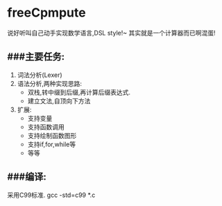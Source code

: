 freeCpmpute
===================================
说好听叫自己动手实现数学语言,DSL style!~
其实就是一个计算器而已啊混蛋!

###主要任务:
-----------------------------------
1. 词法分析(Lexer)
2. 语法分析,两种实现思路:
	- 双栈,转中缀到后缀,再计算后缀表达式.
	- 建立文法,自顶向下方法
3. 扩展:
	- 支持变量
	- 支持函数调用
	- 支持绘制函数图形
	- 支持if,for,while等
	- 等等

###编译:
-----------------------------------
采用C99标准.
	gcc -std=c99 *.c
